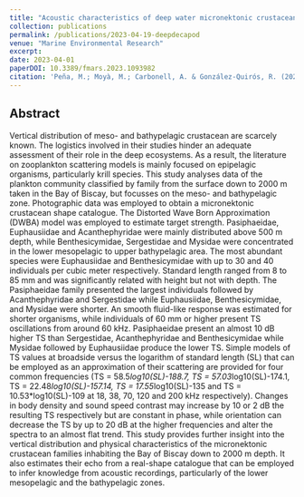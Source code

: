 ```yaml
---
title: "Acoustic characteristics of deep water micronektonic crustacean and their seasonal variation in the Bay of Biscay"
collection: publications
permalink: /publications/2023-04-19-deepdecapod
venue: "Marine Environmental Research"
excerpt: 
date: 2023-04-01
paperDOI: 10.3389/fmars.2023.1093982
citation: 'Peña, M.; Moyà, M.; Carbonell, A. & González-Quirós, R. (2023). Acoustic characteristics of deep water micronektonic crustacean and their seasonal variation in the Bay of Biscay, Marine Environmental Research, 188, 105967 (2023). DOI: https://doi.org/10.1016/j.marenvres.2023.105967'
---
```


## Abstract
Vertical distribution of meso- and bathypelagic crustacean are scarcely known. The logistics involved in their studies hinder an adequate assessment of their role in the deep ecosystems. As a result, the literature on zooplankton scattering models is mainly focused on epipelagic organisms, particularly krill species. This study analyses data of the plankton community classified by family from the surface down to 2000 m taken in the Bay of Biscay, but focusses on the meso- and bathypelagic zone. Photographic data was employed to obtain a micronektonic crustacean shape catalogue. The Distorted Wave Born Approximation (DWBA) model was employed to estimate target strength. Pasiphaeidae, Euphausiidae and Acanthephyridae were mainly distributed above 500 m depth, while Benthesicymidae, Sergestidae and Mysidae were concentrated in the lower mesopelagic to upper bathypelagic area. The most abundant species were Euphausiidae and Benthesicymidae with up to 30 and 40 individuals per cubic meter respectively. Standard length ranged from 8 to 85 mm and was significantly related with height but not with depth. The Pasiphaeidae family presented the largest individuals followed by Acanthephyridae and Sergestidae while Euphausiidae, Benthesicymidae, and Mysidae were shorter. An smooth fluid-like response was estimated for shorter organisms, while individuals of 60 mm or higher present TS oscillations from around 60 kHz. Pasiphaeidae present an almost 10 dB higher TS than Sergestidae, Acanthephyridae and Benthesicymidae while Mysidae followed by Euphausiidae produce the lower TS. Simple models of TS values at broadside versus the logarithm of standard length (SL) that can be employed as an approximation of their scattering are provided for four common frequencies (TS = 58.5*log10(SL)-188.7, TS = 57.03*log10(SL)-174.1, TS = 22.48*log10(SL)-157.14, TS = 17.55*log10(SL)-135 and TS = 10.53*log10(SL)-109 at 18, 38, 70, 120 and 200 kHz respectively). Changes in body density and sound speed contrast may increase by 10 or 2 dB the resulting TS respectively but are constant in phase, while orientation can decrease the TS by up to 20 dB at the higher frequencies and alter the spectra to an almost flat trend. This study provides further insight into the vertical distribution and physical characteristics of the micronektonic crustacean families inhabiting the Bay of Biscay down to 2000 m depth. It also estimates their echo from a real-shape catalogue that can be employed to infer knowledge from acoustic recordings, particularly of the lower mesopelagic and the bathypelagic zones.
